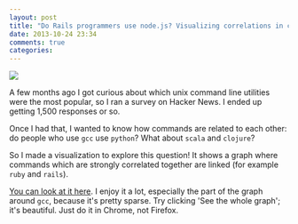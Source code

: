 ```yaml
---
layout: post
title: "Do Rails programmers use node.js? Visualizing correlations in command usage"
date: 2013-10-24 23:34
comments: true
categories: 
---
```


<a href="http://jvns.ca/projects/unix-command-survey/graph.html"><img src="http://jvns.ca/projects/unix-command-survey/graph.html"></a>


A few months ago I got curious about which unix command line utilities were
the most popular, so I ran a survey on Hacker News. I ended up getting 1,500
responses or so.

Once I had that, I wanted to know how commands are related to each other: do
people who use `gcc` use `python`? What about `scala` and `clojure`?

So I made a visualization to explore this question! It shows a graph where commands which
are strongly correlated together are linked (for example `ruby` and `rails`).

[You can look at it here](http://jvns.ca/projects/unix-command-survey/graph.html).
I enjoy it a lot, especially the part of the graph around `gcc`, because it's
pretty sparse. Try clicking 'See the whole graph'; it's beautiful. Just do it in 
Chrome, not Firefox.
